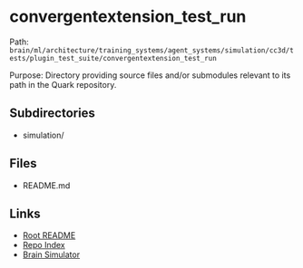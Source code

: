 # convergentextension_test_run

Path: `brain/ml/architecture/training_systems/agent_systems/simulation/cc3d/tests/plugin_test_suite/convergentextension_test_run`

Purpose: Directory providing source files and/or submodules relevant to its path in the Quark repository.

## Subdirectories
- simulation/

## Files
- README.md

## Links
- [Root README](../../../../../../../../../README.md)
- [Repo Index](../../../../../../../../../repo_index.json)
- [Brain Simulator](../../../../../../../../../brain/architecture/brain_simulator.py)
